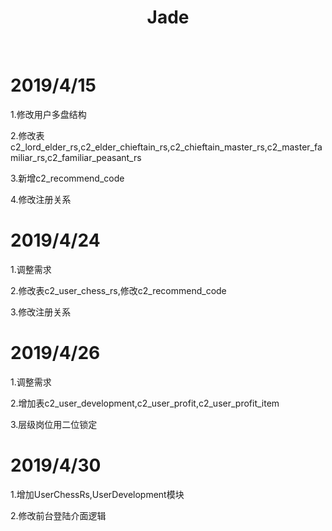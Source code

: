 <p align="center">
    <a href="https://github.com/yiisoft" target="_blank">
    </a>
    <h1 align="center">Jade</h1>
    <br>
</p>

# 2019/4/15

1.修改用户多盘结构

2.修改表c2_lord_elder_rs,c2_elder_chieftain_rs,c2_chieftain_master_rs,c2_master_familiar_rs,c2_familiar_peasant_rs

3.新增c2_recommend_code

4.修改注册关系

# 2019/4/24
1.调整需求

2.修改表c2_user_chess_rs,修改c2_recommend_code

3.修改注册关系

# 2019/4/26

1.调整需求

2.增加表c2_user_development,c2_user_profit,c2_user_profit_item

3.层级岗位用二位锁定


# 2019/4/30
1.增加UserChessRs,UserDevelopment模块

2.修改前台登陆介面逻辑